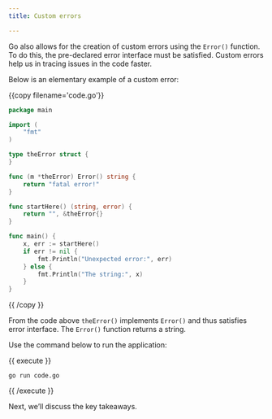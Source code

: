 ```yaml
---
title: Custom errors

---
```

<!--Create a custom error-->
Go also allows for the creation of custom errors using the `Error()` function. 
To do this, the pre-declared error interface must be satisfied. 
Custom errors help us in tracing issues in the code faster.

Below is an elementary example of a custom error:

{{copy filename='code.go'}}
```go
package main

import (
	"fmt"
)

type theError struct {
}

func (m *theError) Error() string {
	return "fatal error!"
}

func startHere() (string, error) {
	return "", &theError{}
}

func main() {
	x, err := startHere()
	if err != nil {
		fmt.Println("Unexpected error:", err)
	} else {
		fmt.Println("The string:", x)
	}
}
```
{{ /copy }}

From the code above `theError()` implements `Error()` and thus satisfies error interface.  The `Error()` function returns a string.

Use the command below to run the application:

{{ execute }}
```
go run code.go
```
{{ /execute }}

Next, we’ll discuss the key takeaways.